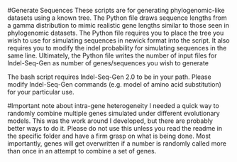 
#Generate Sequences
These scripts are for generating phylogenomic-like datasets using a known tree. The Python file draws sequence lengths from a gamma distribution to mimic realistic gene lengths similar to those seen in phylogenomic datasets. The Python file requires you to place the tree you wish to use for simulating sequences in newick format into the script. It also requires you to modify the indel probability for simulating sequences in the same line. Ultimately, the Python file writes the number of input files for Indel-Seq-Gen as number of genes/sequences you wish to generate

The bash script requires Indel-Seq-Gen 2.0 to be in your path. Please modify Indel-Seq-Gen commands (e.g. model of amino acid substitution) for your particular use.

#Important note about intra-gene heterogeneity
I needed a quick way to randomly combine multiple genes simulated under different evolutionary models. This was the work around I developed, but there are probably better ways to do it. Please do not use this unless you read the readme in the specific folder and have a firm grasp on what is being done. Most importantly, genes will get overwritten if a number is randomly called more than once in an attempt to combine a set of genes.
